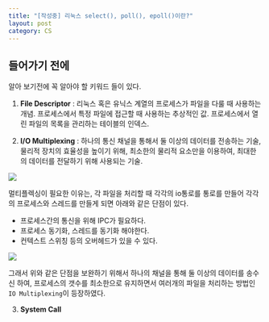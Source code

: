 ```yaml
---
title: "[작성중] 리눅스 select(), poll(), epoll()이란?"
layout: post
category: CS
---
```


## 들어가기 전에
알아 보기전에 꼭 알아야 할 키워드 들이 있다.

1. **File Descriptor** : 리눅스 혹은 유닉스 계열의 프로세스가 파일을 다룰 때 사용하는 개념. 프로세스에서 특정 파일에 접근할 때 사용하는 추상적인 값. 프로세스에서 열린 파일의 목록을 관리하는 테이블의 인덱스.

2. **I/O Multiplexing** : 하나의 통신 채널을 통해서 둘 이상의 데이터를 전송하는 기술, 물리적 장치의 효율성을 높이기 위해, 최소한의 물리적 요소만을 이용하여, 최대한의 데이터를 전달하기 위해 사용되는 기술.

![](https://blog.kakaocdn.net/dn/bkmuyL/btq40REKOVZ/TUYBDu7XcGVZSnZ8PQlkk1/img.png)

멀티플렉싱이 필요한 이유는, 각 파일을 처리할 때 각각의 io통로를 통로를 만들어 각각의 프로세스와 스레드를 만들게 되면 아래와 같은 단점이 있다.

- 프로세스간의 통신을 위해 IPC가 필요하다.
- 프로세스 동기화, 스레드를 동기화 해야한다.
- 컨텍스트 스위칭 등의 오버헤드가 있을 수 있다.

![](https://blog.kakaocdn.net/dn/GvHqy/btq4XE0VCfq/EXSWKOLMtWnYAOb5rKlaF0/img.png)

그래서 위와 같은 단점을 보완하기 위해서 하나의 채널을 통해 둘 이상의 데이터를 송수신 하여, 프로세스의 갯수를 최소한으로 유지하면서 여러개의 파일을 처리하는 방법인 `IO Multiplexing`이 등장하였다. 


3. **System Call** 
